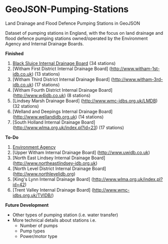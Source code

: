 # GeoJSON-Pumping-Stations
Land Drainage and Flood Defence Pumping Stations in GeoJSON

Dataset of pumping stations in England, with the focus on land drainage and flood defence pumping stations owned/operated by the Environment Agency and Internal Drainage Boards.

**Finished**

1. [Black Sluice Internal Drainage Board](http://www.blacksluiceidb.gov.uk) (34 stations)
2. [Witham First District Internal Drainage Board] (http://www.witham-1st-idb.co.uk) (13 stations)
3. [Witham Third District Internal Drainage Board] (http://www.witham-3rd-idb.co.uk) (17 stations)
4. [Witham Fourth District Internal Drainage Board] (http://www.w4idb.co.uk) (8 stations)
5. [Lindsey Marsh Drainage Board] (http://www.wmc-idbs.org.uk/LMDB) (32 stations)
6. [Welland and Deepings Internal Drainage Board] (http://www.wellandidb.org.uk) (14 stations)
7. [South Holland Internal Drainage Board] (http://www.wlma.org.uk/index.pl?id=23) (17 stations)

**To-Do**

1. [Environment Agency](http://www.gov.uk/government/organisations/environment-agency)
2. [Upper Witham Internal Drainage Board] (http://www.uwidb.co.uk)
3. [North East Lindsey Internal Drainage Board] (http://www.northeastlindsey-idb.org.uk)
4. [North Level District Internal Drainage Board] (http://www.northlevelidb.org)
5. [King's Lynn Internal Drainage Board] (http://www.wlma.org.uk/index.pl?id=42)
6. [Trent Valley Internal Drainage Board] (http://www.wmc-idbs.org.uk/TVIDB/)

**Future Development**

* Other types of pumping station (i.e. water transfer)
* More technical details about stations i.e.
  * Number of pumps
  * Pump types
  * Power/motor type
